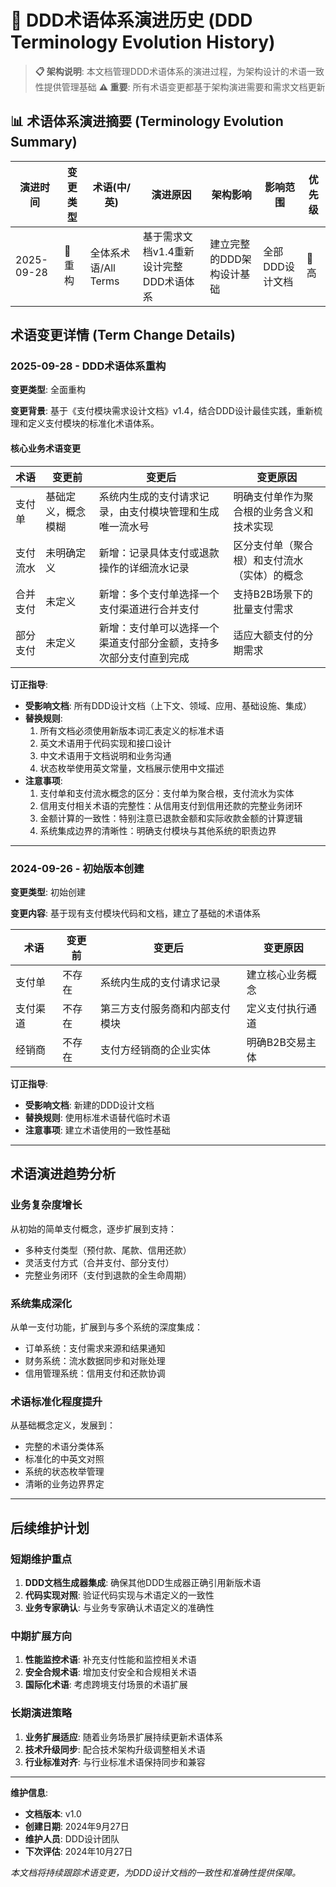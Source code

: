 # 🔄 DDD术语体系演进历史 (DDD Terminology Evolution History)

> **📋 架构说明**: 本文档管理DDD术语体系的演进过程，为架构设计的术语一致性提供管理基础
> **⚠️ 重要**: 所有术语变更都基于架构演进需要和需求文档更新

## 📊 术语体系演进摘要 (Terminology Evolution Summary)

| 演进时间 | 变更类型 | 术语(中/英) | 演进原因 | 架构影响 | 影响范围 | 优先级 |
|---------|----------|-------------|----------|----------|----------|----------|
| 2025-09-28 | 🔄重构 | 全体系术语/All Terms | 基于需求文档v1.4重新设计完整DDD术语体系 | 建立完整的DDD架构设计基础 | 全部DDD设计文档 | 🔴高 |

## 术语变更详情 (Term Change Details)

### 2025-09-28 - DDD术语体系重构

**变更类型**: 全面重构

**变更背景**: 基于《支付模块需求设计文档》v1.4，结合DDD设计最佳实践，重新梳理和定义支付模块的标准化术语体系。

#### 核心业务术语变更

| 术语 | 变更前 | 变更后 | 变更原因 |
|------|--------|--------|----------|
| 支付单 | 基础定义，概念模糊 | 系统内生成的支付请求记录，由支付模块管理和生成唯一流水号 | 明确支付单作为聚合根的业务含义和技术实现 |
| 支付流水 | 未明确定义 | 新增：记录具体支付或退款操作的详细流水记录 | 区分支付单（聚合根）和支付流水（实体）的概念 |
| 合并支付 | 未定义 | 新增：多个支付单选择一个支付渠道进行合并支付 | 支持B2B场景下的批量支付需求 |
| 部分支付 | 未定义 | 新增：支付单可以选择一个渠道支付部分金额，支持多次部分支付直到完成 | 适应大额支付的分期需求 |

**订正指导**: 
- **受影响文档**: 所有DDD设计文档（上下文、领域、应用、基础设施、集成）
- **替换规则**: 
  1. 所有文档必须使用新版本词汇表定义的标准术语
  2. 英文术语用于代码实现和接口设计
  3. 中文术语用于文档说明和业务沟通
  4. 状态枚举使用英文常量，文档展示使用中文描述
- **注意事项**: 
  1. 支付单和支付流水概念的区分：支付单为聚合根，支付流水为实体
  2. 信用支付相关术语的完整性：从信用支付到信用还款的完整业务闭环
  3. 金额计算的一致性：特别注意已退款金额和实际收款金额的计算逻辑
  4. 系统集成边界的清晰性：明确支付模块与其他系统的职责边界

---

### 2024-09-26 - 初始版本创建

**变更类型**: 初始创建

**变更内容**: 基于现有支付模块代码和文档，建立了基础的术语体系

| 术语 | 变更前 | 变更后 | 变更原因 |
|------|--------|--------|----------|
| 支付单 | 不存在 | 系统内生成的支付请求记录 | 建立核心业务概念 |
| 支付渠道 | 不存在 | 第三方支付服务商和内部支付模块 | 定义支付执行通道 |
| 经销商 | 不存在 | 支付方经销商的企业实体 | 明确B2B交易主体 |

**订正指导**: 
- **受影响文档**: 新建的DDD设计文档
- **替换规则**: 使用标准术语替代临时术语
- **注意事项**: 建立术语使用的一致性基础

---

## 术语演进趋势分析

### 业务复杂度增长
从初始的简单支付概念，逐步扩展到支持：
- 多种支付类型（预付款、尾款、信用还款）
- 灵活支付方式（合并支付、部分支付）
- 完整业务闭环（支付到退款的全生命周期）

### 系统集成深化
从单一支付功能，扩展到与多个系统的深度集成：
- 订单系统：支付需求来源和结果通知
- 财务系统：流水数据同步和对账处理
- 信用管理系统：信用支付和还款协调

### 术语标准化程度提升
从基础概念定义，发展到：
- 完整的术语分类体系
- 标准化的中英文对照
- 系统的状态枚举管理
- 清晰的业务边界界定

---

## 后续维护计划

### 短期维护重点
1. **DDD文档生成器集成**: 确保其他DDD生成器正确引用新版术语
2. **代码实现对照**: 验证代码实现与术语定义的一致性
3. **业务专家确认**: 与业务专家确认术语定义的准确性

### 中期扩展方向
1. **性能监控术语**: 补充支付性能和监控相关术语
2. **安全合规术语**: 增加支付安全和合规相关术语
3. **国际化术语**: 考虑跨境支付场景的术语扩展

### 长期演进策略
1. **业务扩展适应**: 随着业务场景扩展持续更新术语体系
2. **技术升级同步**: 配合技术架构升级调整相关术语
3. **行业标准对齐**: 与行业标准术语保持同步和兼容

---

**维护信息**:
- **文档版本**: v1.0
- **创建日期**: 2024年9月27日
- **维护人员**: DDD设计团队
- **下次评估**: 2024年10月27日

*本文档将持续跟踪术语变更，为DDD设计文档的一致性和准确性提供保障。*